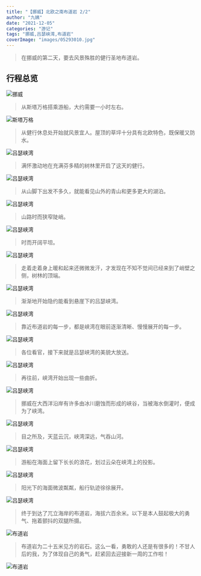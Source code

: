 ```yaml
---
title: "【挪威】北欧之南布道岩 2/2"
author: "九姨"
date: "2021-12-05"
categories: "游记"
tags: "挪威,吕瑟峡湾,布道岩"
coverImage: "images/05293010.jpg"
---
```


>在挪威的第二天，要去风景殊胜的健行圣地布道岩。

## 行程总览

![挪威](images/.jpg)

>从斯塔万格搭乘游船，大约需要一小时左右。

![斯塔万格](images/IMG_1147-e1548273485859.jpg)

>从健行休息处开始就风景宜人。屋顶的草坪十分具有北欧特色，既保暖又防水。

![吕瑟峡湾](images/05293024.jpg)

>满怀激动地在充满芬多精的树林里开启了这天的健行。

![吕瑟峡湾](images/05292850-e1547932422476.jpg)

>从山脚下出发不多久，就能看见山外的青山和更多更大的湖泊。

![吕瑟峡湾](images/05292855.jpg)

>山路时而狭窄陡峭。

![吕瑟峡湾](images/05292895-e1547933127798.jpg)

>时而开阔平坦。

![吕瑟峡湾](images/05292881-e1547933080568.jpg)

>走着走着身上暖和起来还微微发汗，才发现在不知不觉间已经来到了峭壁之侧，树林的顶端。

![吕瑟峡湾](images/05292904.jpg)

>渐渐地开始隐约能看到悬崖下的吕瑟峡湾。

![吕瑟峡湾](images/05292911.jpg)

>靠近布道岩的每一步，都是峡湾在眼前逐渐清晰、慢慢展开的每一步。

![吕瑟峡湾](images/05292927.jpg)

>各位看官，接下来就是吕瑟峡湾的美貌大放送。

![吕瑟峡湾](images/05292970.jpg)

>再往前，峡湾开始出现一些曲折。

![吕瑟峡湾](images/05292956.jpg)

>挪威在大西洋沿岸有许多由冰川磨蚀而形成的峡谷，当被海水倒灌时，便成为了峡湾。

![吕瑟峡湾](images/05292961.jpg)

>目之所及，天蓝云沉，峡湾深远，气吞山河。

![吕瑟峡湾](images/05292966.jpg)

>游船在海面上留下长长的浪花，划过云朵在峡湾上的投影。

![吕瑟峡湾](images/05292965.jpg)

>阳光下的海面微波粼粼，船行轨迹徐徐展开。

![吕瑟峡湾](images/05292962.jpg)

>终于到达了兀立海岸的布道岩，海拔六百余米。以下是本人鼓起极大的勇气、拖着颤抖的双腿所摄。

![布道岩](images/05292969.jpg)

>布道岩为二十五米见方的岩石。这么一看，勇敢的人还是有很多的！不甘人后的我，为了体现自己的勇气，赶紧回去迎接新一周的工作啦！

![布道岩](images/05293010.jpg)
